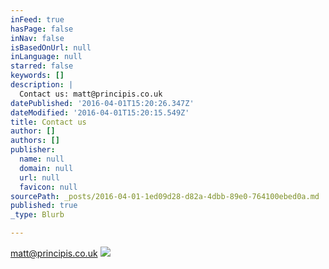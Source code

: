 ```yaml
---
inFeed: true
hasPage: false
inNav: false
isBasedOnUrl: null
inLanguage: null
starred: false
keywords: []
description: |
  Contact us: matt@principis.co.uk
datePublished: '2016-04-01T15:20:26.347Z'
dateModified: '2016-04-01T15:20:15.549Z'
title: Contact us
author: []
authors: []
publisher:
  name: null
  domain: null
  url: null
  favicon: null
sourcePath: _posts/2016-04-01-1ed09d28-d82a-4dbb-89e0-764100ebed0a.md
published: true
_type: Blurb

---
```

matt@principis.co.uk
![](https://the-grid-user-content.s3-us-west-2.amazonaws.com/a1082ef6-341b-4179-a92e-b251b520167b.jpg)